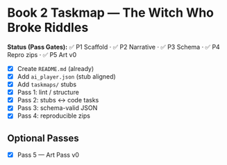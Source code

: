 

# Book 2 Taskmap — The Witch Who Broke Riddles

**Status (Pass Gates):** ✅ P1 Scaffold · ✅ P2 Narrative · ✅ P3 Schema · ✅ P4 Repro zips · ✅ P5 Art v0

- [x] Create `README.md` (already)
- [x] Add `ai_player.json` (stub aligned)
- [x] Add `taskmaps/` stubs
- [x] Pass 1: lint / structure
- [x] Pass 2: stubs ↔ code tasks
- [x] Pass 3: schema-valid JSON
- [x] Pass 4: reproducible zips

## Optional Passes

- [x] Pass 5 — Art Pass v0
